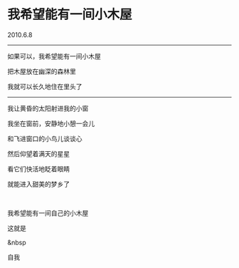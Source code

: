 # 我希望能有一间小木屋

2010.6.8

---

如果可以，我希望能有一间小木屋

把木屋放在幽深的森林里

我就可以长久地住在里头了

---

我让黄昏的太阳射进我的小窗

我坐在窗前，安静地小憩一会儿

和飞进窗口的小鸟儿谈谈心

然后仰望着满天的星星

看它们快活地眨着眼睛

就能进入甜美的梦乡了

 

我希望能有一间自己的小木屋

这就是

&nbsp

自我

